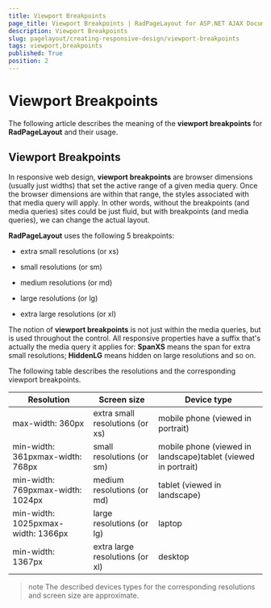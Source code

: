 ```yaml
---
title: Viewport Breakpoints
page_title: Viewport Breakpoints | RadPageLayout for ASP.NET AJAX Documentation
description: Viewport Breakpoints
slug: pagelayout/creating-responsive-design/viewport-breakpoints
tags: viewport,breakpoints
published: True
position: 2
---
```


# Viewport Breakpoints



The following article describes the meaning of the **viewport breakpoints** for **RadPageLayout** and their usage.

## Viewport Breakpoints

In responsive web design, **viewport breakpoints** are browser dimensions (usually just widths) that set the active range of a given media query. Once the browser dimensions are within that range, the styles associated with that media query will apply. In other words, without the breakpoints (and media queries) sites could be just fluid, but with breakpoints (and media queries), we can change the actual layout.

**RadPageLayout** uses the following 5 breakpoints:

* extra small resolutions (or xs)

* small resolutions (or sm)

* medium resolutions (or md)

* large resolutions (or lg)

* extra large resolutions (or xl)

The notion of **viewport breakpoints** is not just within the media queries, but is used throughout the control. All responsive properties have a suffix that's actually the media query it applies for: **SpanXS** means the span for extra small resolutions; **HiddenLG** means hidden on large resolutions and so on.

The following table describes the resolutions and the corresponding viewport breakpoints.


| Resolution | Screen size | Device type |
| ------ | ------ | ------ |
|max-width: 360px|extra small resolutions (or xs)|mobile phone (viewed in portrait)|
|min-width: 361pxmax-width: 768px|small resolutions (or sm)|mobile phone (viewed in landscape)tablet (viewed in portrait)|
|min-width: 769pxmax-width: 1024px|medium resolutions (or md)|tablet (viewed in landscape)|
|min-width: 1025pxmax-width: 1366px|large resolutions (or lg)|laptop|
|min-width: 1367px|extra large resolutions (or xl)|desktop|

>note The described devices types for the corresponding resolutions and screen size are approximate.
>

